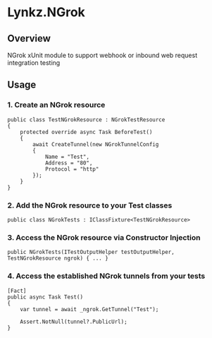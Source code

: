 # Lynkz.NGrok
## Overview
NGrok xUnit module to support webhook or inbound web request integration testing

## Usage

### 1. Create an NGrok resource
```
public class TestNGrokResource : NGrokTestResource
{
    protected override async Task BeforeTest()
    {
        await CreateTunnel(new NGrokTunnelConfig
        {
            Name = "Test",
            Address = "80",
            Protocol = "http"
        });
    }
}
```

### 2. Add the NGrok resource to your Test classes
```
public class NGrokTests : IClassFixture<TestNGrokResource>
```

### 3. Access the NGrok resource via Constructor Injection
```
public NGrokTests(ITestOutputHelper testOutputHelper, TestNGrokResource ngrok) { ... }
```

### 4. Access the established NGrok tunnels from your tests
```
[Fact]
public async Task Test()
{
    var tunnel = await _ngrok.GetTunnel("Test");
    
    Assert.NotNull(tunnel?.PublicUrl);
}
```
